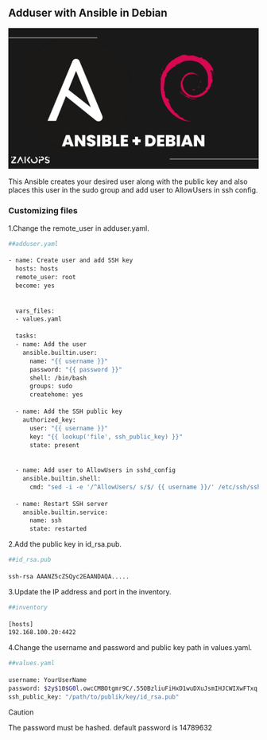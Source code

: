 ## Adduser with Ansible in Debian
![Ansible Adduser](https://raw.githubusercontent.com/zakery1369/pics/master/Ansible-Debian.png)

This Ansible creates your desired user along with the public key and also places this user in the sudo group and add user to AllowUsers in ssh config.

### Customizing files

1.Change the remote_user in adduser.yaml.

```bash
##adduser.yaml

- name: Create user and add SSH key
  hosts: hosts
  remote_user: root
  become: yes


  vars_files:
  - values.yaml

  tasks:
  - name: Add the user
    ansible.builtin.user:
      name: "{{ username }}"
      password: "{{ password }}"
      shell: /bin/bash
      groups: sudo
      createhome: yes
     
  - name: Add the SSH public key
    authorized_key:
      user: "{{ username }}"
      key: "{{ lookup('file', ssh_public_key) }}"
      state: present


  - name: Add user to AllowUsers in sshd_config
    ansible.builtin.shell:
      cmd: "sed -i -e '/^AllowUsers/ s/$/ {{ username }}/' /etc/ssh/sshd_config"

  - name: Restart SSH server
    ansible.builtin.service:
      name: ssh
      state: restarted
```

2.Add the public key in id_rsa.pub.

```bash
##id_rsa.pub

ssh-rsa AAANZ5cZSQyc2EAANDAQA.....
```

3.Update the IP address and port in the inventory.

```bash
##inventory

[hosts]
192.168.100.20:4422
```
4.Change the username and password and public key path in values.yaml.

```bash
##values.yaml

username: YourUserName
password: $2y$10$G0l.owcCMBOtgmr9C/.55OBzliuFiHxD1wuDXuJsmIHJCWIXwFTxq
ssh_public_key: "/path/to/publik/key/id_rsa.pub"
```

> [!CAUTION]
> The password must be hashed. default password is 14789632

